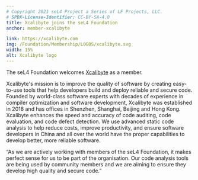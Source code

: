 ```yaml
---
# Copyright 2021 seL4 Project a Series of LF Projects, LLC.
# SPDX-License-Identifier: CC-BY-SA-4.0
title: Xcalibyte joins the seL4 Foundation
anchor: member-xcalibyte

link: https://xcalibyte.com
img: /Foundation/Membership/LOGOS/xcalibyte.svg
width: 15%
alt: Xcalibyte logo
---
```


The seL4 Foundation welcomes [Xcalibyte](https://xcalibyte.com) as a member.

Xcalibyte's mission is to improve the quality of software by creating
easy-to-use tools that help developers build and deploy reliable and secure
code. Founded by world-class software experts with decades of experience in
compiler optimization and software development, Xcalibyte was established in
2018 and has offices in Shenzhen, Shanghai, Beijing and Hong Kong. Xcalibyte
enhances the speed and accuracy of code auditing, code evaluation, and code
defect detection. We use advanced static code analysis to help reduce costs,
improve productivity, and ensure software developers in China and all over the
world have the proper capabilities to develop better, more reliable software.

&ldquo;As we are actively working with members of the seL4 Foundation, it makes
perfect sense for us to be part of the organisation. Our code analysis tools are
being used by community members and we are aiming to ensure they develop high
quality and secure code.&rdquo;
